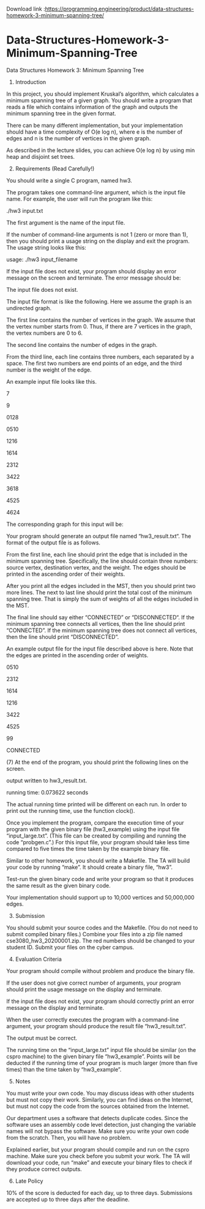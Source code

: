 Download link :https://programming.engineering/product/data-structures-homework-3-minimum-spanning-tree/


# Data-Structures-Homework-3-Minimum-Spanning-Tree
Data Structures Homework 3: Minimum Spanning Tree
1. Introduction

In this project, you should implement Kruskal’s algorithm, which calculates a minimum spanning tree of a given graph. You should write a program that reads a file which contains information of the graph and outputs the minimum spanning tree in the given format.

There can be many different implementation, but your implementation should have a time complexity of O(e log n), where e is the number of edges and n is the number of vertices in the given graph.

As described in the lecture slides, you can achieve O(e log n) by using min heap and disjoint set trees.

2. Requirements (Read Carefully!)

You should write a single C program, named hw3.

The program takes one command-line argument, which is the input file name. For example, the user will run the program like this:

./hw3 input.txt

The first argument is the name of the input file.

If the number of command-line arguments is not 1 (zero or more than 1), then you should print a usage string on the display and exit the program. The usage string looks like this:

usage: ./hw3 input_filename

If the input file does not exist, your program should display an error message on the screen and terminate. The error message should be:

The input file does not exist.

The input file format is like the following. Here we assume the graph is an undirected graph.

The first line contains the number of vertices in the graph. We assume that the vertex number starts from 0. Thus, if there are 7 vertices in the graph, the vertex numbers are 0 to 6.

The second line contains the number of edges in the graph.


From the third line, each line contains three numbers, each separated by a space. The first two numbers are end points of an edge, and the third number is the weight of the edge.

An example input file looks like this.

7

9

0128

0510

1216

1614

2312

3422

3618

4525

4624

The corresponding graph for this input will be:



Your program should generate an output file named “hw3_result.txt“. The format of the output file is as follows.

From the first line, each line should print the edge that is included in the minimum spanning tree. Specifically, the line should contain three numbers: source vertex, destination vertex, and the weight. The edges should be printed in the ascending order of their weights.

After you print all the edges included in the MST, then you should print two more lines. The next to last line should print the total cost of the minimum spanning tree. That is simply the sum of weights of all the edges included in the MST.

The final line should say either “CONNECTED” or “DISCONNECTED“. If the minimum spanning tree connects all vertices, then the line should print “CONNECTED”. If the minimum spanning tree does not connect all vertices, then the line should print “DISCONNECTED”.


An example output file for the input file described above is here. Note that the edges are printed in the ascending order of weights.

0510

2312

1614

1216

3422

4525

99

CONNECTED

(7) At the end of the program, you should print the following lines on the screen.

output written to hw3_result.txt.

running time: 0.073622 seconds

The actual running time printed will be different on each run. In order to print out the running time, use the function clock().

Once you implement the program, compare the execution time of your program with the given binary file (hw3_example) using the input file “input_large.txt”. (This file can be created by compiling and running the code “probgen.c”.) For this input file, your program should take less time compared to five times the time taken by the example binary file.

Similar to other homework, you should write a Makefile. The TA will build your code by running “make”. It should create a binary file, “hw3”.

Test-run the given binary code and write your program so that it produces the same result as the given binary code.

Your implementation should support up to 10,000 vertices and 50,000,000 edges.

3. Submission

You should submit your source codes and the Makefile. (You do not need to submit compiled binary files.) Combine your files into a zip file named cse3080_hw3_20200001.zip. The red numbers should be changed to your student ID. Submit your files on the cyber campus.

4. Evaluation Criteria

Your program should compile without problem and produce the binary file.

If the user does not give correct number of arguments, your program should print the usage message on the display and terminate.


If the input file does not exist, your program should correctly print an error message on the display and terminate.

When the user correctly executes the program with a command-line argument, your program should produce the result file “hw3_result.txt”.

The output must be correct.

The running time on the “input_large.txt” input file should be similar (on the cspro machine) to the given binary file “hw3_example”. Points will be deducted if the running time of your program is much larger (more than five times) than the time taken by “hw3_example”.

5. Notes

You must write your own code. You may discuss ideas with other students but must not copy their work. Similarly, you can find ideas on the Internet, but must not copy the code from the sources obtained from the Internet.

Our department uses a software that detects duplicate codes. Since the software uses an assembly code level detection, just changing the variable names will not bypass the software. Make sure you write your own code from the scratch. Then, you will have no problem.

Explained earlier, but your program should compile and run on the cspro machine. Make sure you check before you submit your work. The TA will download your code, run “make” and execute your binary files to check if they produce correct outputs.

6. Late Policy

10% of the score is deducted for each day, up to three days. Submissions are accepted up to three days after the deadline.
